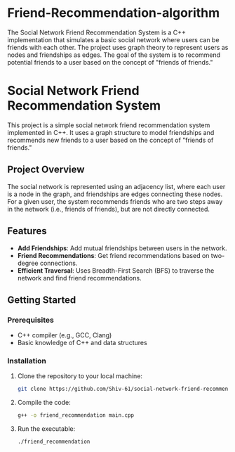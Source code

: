 # Friend-Recommendation-algorithm
The Social Network Friend Recommendation System is a C++ implementation that simulates a basic social network where users can be friends with each other. The project uses graph theory to represent users as nodes and friendships as edges. The goal of the system is to recommend potential friends to a user based on the concept of "friends of friends."
# Social Network Friend Recommendation System
This project is a simple social network friend recommendation system implemented in C++. It uses a graph structure to model friendships and recommends new friends to a user based on the concept of "friends of friends."
## Project Overview
The social network is represented using an adjacency list, where each user is a node in the graph, and friendships are edges connecting these nodes. For a given user, the system recommends friends who are two steps away in the network (i.e., friends of friends), but are not directly connected.
## Features

- **Add Friendships**: Add mutual friendships between users in the network.
- **Friend Recommendations**: Get friend recommendations based on two-degree connections.
- **Efficient Traversal**: Uses Breadth-First Search (BFS) to traverse the network and find friend recommendations.

## Getting Started

### Prerequisites

- C++ compiler (e.g., GCC, Clang)
- Basic knowledge of C++ and data structures

### Installation

1. Clone the repository to your local machine:
   ```bash
   git clone https://github.com/Shiv-61/social-network-friend-recommendation.git

2. Compile the code:
   ```bash
   g++ -o friend_recommendation main.cpp
   ```
3. Run the executable:
   ```bash
   ./friend_recommendation
   ```
